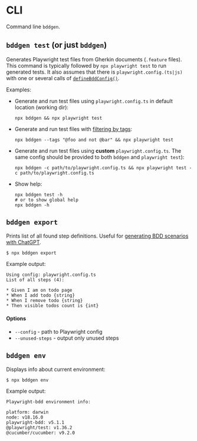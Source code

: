 # CLI
Command line `bddgen`.

## `bddgen test` (or just `bddgen`)
Generates Playwright test files from Gherkin documents (`.feature` files).
This command is typically followed by `npx playwright test` to run generated tests. 
It also assumes that there is `playwright.config.(ts|js)` with one or several calls of [`defineBddConfig()`](configuration/index.md).

Examples:

* Generate and run test files using `playwright.config.ts` in default location (working dir):
    ```
    npx bddgen && npx playwright test
    ```
    
* Generate and run test files with [filtering by tags](https://cucumber.io/docs/cucumber/api/?lang=javascript#tag-expressions):
    ```
    npx bddgen --tags "@foo and not @bar" && npx playwright test
    ```

* Generate and run test files using **custom** `playwright.config.ts`. The same config should be provided to both `bddgen` and `playwright test`):
    ```
    npx bddgen -c path/to/playwright.config.ts && npx playwright test -c path/to/playwright.config.ts
    ```

* Show help:
    ```
    npx bddgen test -h
    # or to show global help
    npx bddgen -h
    ```

## `bddgen export`
Prints list of all found step definitions. 
Useful for [generating BDD scenarios with ChatGPT](writing-features/chatgpt.md).
```
$ npx bddgen export
```
Example output:
```
Using config: playwright.config.ts
List of all steps (4):

* Given I am on todo page
* When I add todo {string}
* When I remove todo {string}
* Then visible todos count is {int}
```
#### Options
* `--config` - path to Playwright config
* `--unused-steps` - output only unused steps

## `bddgen env`
Displays info about current environment:
```
$ npx bddgen env
```
Example output:
```
Playwright-bdd environment info:

platform: darwin
node: v18.16.0
playwright-bdd: v5.1.1
@playwright/test: v1.36.2
@cucumber/cucumber: v9.2.0
```
